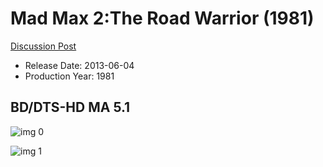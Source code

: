 # Mad Max 2:The Road Warrior (1981)

[Discussion Post](https://www.avsforum.com/threads/bass-eq-for-filtered-movies.2995212/post-58070586)

* Release Date: 2013-06-04
* Production Year: 1981

## BD/DTS-HD MA 5.1

![img 0](https://i.imgur.com/YfQ4JyK.jpg)

![img 1](https://i.imgur.com/hwLA3oM.jpg)

